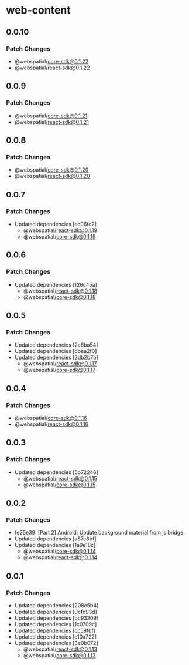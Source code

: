 # web-content

## 0.0.10

### Patch Changes

- @webspatial/core-sdk@0.1.22
- @webspatial/react-sdk@0.1.22

## 0.0.9

### Patch Changes

- @webspatial/core-sdk@0.1.21
- @webspatial/react-sdk@0.1.21

## 0.0.8

### Patch Changes

- @webspatial/core-sdk@0.1.20
- @webspatial/react-sdk@0.1.20

## 0.0.7

### Patch Changes

- Updated dependencies [ec06fc2]
  - @webspatial/react-sdk@0.1.19
  - @webspatial/core-sdk@0.1.19

## 0.0.6

### Patch Changes

- Updated dependencies [126c45a]
  - @webspatial/react-sdk@0.1.18
  - @webspatial/core-sdk@0.1.18

## 0.0.5

### Patch Changes

- Updated dependencies [2a6ba54]
- Updated dependencies [dbea2f0]
- Updated dependencies [3db2b7b]
  - @webspatial/react-sdk@0.1.17
  - @webspatial/core-sdk@0.1.17

## 0.0.4

### Patch Changes

- @webspatial/core-sdk@0.1.16
- @webspatial/react-sdk@0.1.16

## 0.0.3

### Patch Changes

- Updated dependencies [5b72246]
  - @webspatial/react-sdk@0.1.15
  - @webspatial/core-sdk@0.1.15

## 0.0.2

### Patch Changes

- fe25e39: [Part 2] Android: Update background material from js bridge
- Updated dependencies [a87c8bf]
- Updated dependencies [1a9e18c]
  - @webspatial/core-sdk@0.1.14
  - @webspatial/react-sdk@0.1.14

## 0.0.1

### Patch Changes

- Updated dependencies [208e5b4]
- Updated dependencies [0cfd93d]
- Updated dependencies [bc93209]
- Updated dependencies [1c0709c]
- Updated dependencies [cc59fbf]
- Updated dependencies [e10a722]
- Updated dependencies [3e0b072]
  - @webspatial/react-sdk@0.1.13
  - @webspatial/core-sdk@0.1.13

